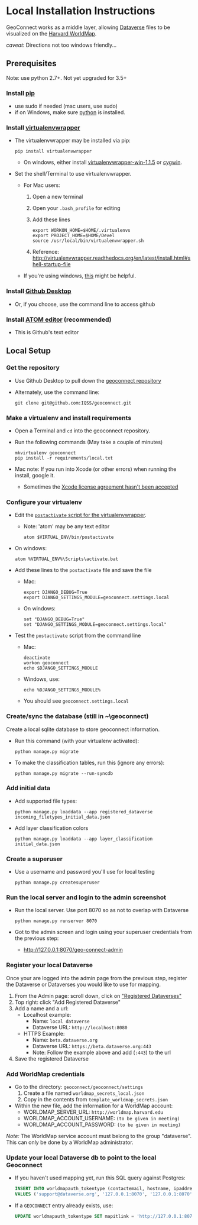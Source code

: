 # Local Installation Instructions

GeoConnect works as a middle layer, allowing [Dataverse](http://datascience.iq.harvard.edu/dataverse) files to be visualized on the [Harvard WorldMap](http://worldmap.harvard.edu/).

*caveat*: Directions not too windows friendly...

## Prerequisites

Note: use python 2.7+.  Not yet upgraded for 3.5+

### Install [pip](http://pip.readthedocs.org/en/latest/installing.html)

* use sudo if needed  (mac users, use sudo)
* if on Windows, make sure [python](https://www.python.org/downloads/) is installed.

### Install [virtualenvwrapper](http://virtualenvwrapper.readthedocs.io/en/latest/install.html#basic-installation)

* The virtualenvwrapper may be installed via pip:

    ```
    pip install virtualenvwrapper
    ```

  * On windows, either install [virtualenvwrapper-win-1.1.5](https://pypi.python.org/pypi/virtualenvwrapper-win) or [cygwin](https://www.cygwin.com/).

* Set the shell/Terminal to use virtualenvwrapper.
  - For Mac users:
    1. Open a new terminal
    2. Open your ```.bash_profile``` for editing
    3. Add these lines

        ```
        export WORKON_HOME=$HOME/.virtualenvs
        export PROJECT_HOME=$HOME/Devel
        source /usr/local/bin/virtualenvwrapper.sh
        ```

    4. Reference: http://virtualenvwrapper.readthedocs.org/en/latest/install.html#shell-startup-file
  - If you're using windows, [this](http://stackoverflow.com/questions/2615968/installing-virtualenvwrapper-on-windows) might be helpful.

### Install [Github Desktop](https://desktop.github.com/)

- Or, if you choose, use the command line to access github

### Install [ATOM editor](https://atom.io/) (recommended)

- This is Github's text editor

## Local Setup

### Get the repository

- Use Github Desktop to pull down the [geoconnect repository](https://github.com/IQSS/geoconnect)
- Alternately, use the command line:

    ```
    git clone git@github.com:IQSS/geoconnect.git
    ```

### Make a virtualenv and install requirements

- Open a Terminal and ```cd``` into the geoconnect repository.
- Run the following commands (May take a couple of minutes)

    ```
    mkvirtualenv geoconnect  
    pip install -r requirements/local.txt
    ```

- Mac note: If you run into Xcode (or other errors) when running the install, google it.  
  - Sometimes the [Xcode license agreement hasn't been accepted](http://stackoverflow.com/questions/26197347/agreeing-to-the-xcode-ios-license-requires-admin-privileges-please-re-run-as-r/26197363#26197363)

### Configure your virtualenv

* Edit the [```postactivate``` script for the virtualenvwrapper](http://virtualenvwrapper.readthedocs.org/en/latest/scripts.html#postactivate).
  - Note: 'atom' may be any text editor

      ```
      atom $VIRTUAL_ENV/bin/postactivate
      ```

* On windows:

    ```
    atom %VIRTUAL_ENV%\Scripts\activate.bat
    ```

* Add these lines to the ```postactivate``` file and save the file
  - Mac:

      ```
      export DJANGO_DEBUG=True
      export DJANGO_SETTINGS_MODULE=geoconnect.settings.local
      ```

  - On windows:
      ```
      set "DJANGO_DEBUG=True"
      set "DJANGO_SETTINGS_MODULE=geoconnect.settings.local"
      ```

* Test the ```postactivate``` script from the command line
  - Mac:

      ```
      deactivate
      workon geoconnect
      echo $DJANGO_SETTINGS_MODULE
      ```

  - Windows, use:

      ```
      echo %DJANGO_SETTINGS_MODULE%
      ```

  - You should see ```geoconnect.settings.local```


### Create/sync the database (still in ~\geoconnect)

Create a local sqlite database to store geoconnect information.

- Run this command (with your virtualenv activated):

    ```python manage.py migrate```

- To make the classification tables, run this (ignore any errors):

    ```python manage.py migrate --run-syncdb```

### Add initial data

- Add supported file types:

    ```
    python manage.py loaddata --app registered_dataverse incoming_filetypes_initial_data.json
    ```

- Add layer classification colors

    ```
    python manage.py loaddata --app layer_classification initial_data.json
    ```

### Create a superuser

- Use a username and password you'll use for local testing

    ```
    python manage.py createsuperuser
    ```

### Run the local server and login to the admin screenshot

- Run the local server.  Use port 8070 so as not to overlap with Dataverse

    ```
    python manage.py runserver 8070
    ```

- Got to the admin screen and login using your superuser credentials from the previous step:
  - http://127.0.0.1:8070/geo-connect-admin

### Register your local Dataverse

Once your are logged into the admin page from the previous step, register the Dataverse or Dataverses you would like to use for mapping.

  1. From the Admin page: scroll down, click on ["Registered Dataverses"](http://127.0.0.1:8070/geo-connect-admin/registered_dataverse/registereddataverse/)
  1. Top right: click "Add Registered Dataverse"
  1. Add a name and a url:
     - Localhost example:
       - Name: ```local dataverse```
       - Dataverse URL: ```http://localhost:8080```
     - HTTPS Example:
       - Name: ```beta.dataverse.org```
       - Dataverse URL: ```https://beta.dataverse.org:443```
       - Note: Follow the example above and add (```:443```) to the url
  4.  Save the registered Dataverse


### Add WorldMap credentials

  - Go to the directory: ```geoconnect/geoconnect/settings```
    1. Create a file named ```worldmap_secrets_local.json```
    1. Copy in the contents from ```template_worldmap_secrets.json```
  - Within the new file, add the information for a WorldMap account:
    - WORLDMAP_SERVER_URL: ```http://worldmap.harvard.edu```
    - WORLDMAP_ACCOUNT_USERNAME: ```(to be given in meeting)```
    - WORLDMAP_ACCOUNT_PASSWORD: ```(to be given in meeting)```

*Note:* The WorldMap service account must belong to the group "dataverse".  This can only be done by a WorldMap administrator.

### Update your local Dataverse db to point to the local Geoconnect

- If you haven't used mapping yet, run this SQL query against Postgres:

    ```sql
    INSERT INTO worldmapauth_tokentype (contactemail, hostname, ipaddress, mapitlink, name, timelimitminutes, timelimitseconds, md5, created, modified)
    VALUES ('support@dataverse.org', '127.0.0.1:8070', '127.0.0.1:8070', 'http://127.0.0.1:8070/shapefile/map-it', 'GEOCONNECT', 30, 1800, '38c0a931b2d582a5c43fc79405b30c22', NOW(), NOW())
    ```

- If a ```GEOCONNECT``` entry already exists, use:

    ```sql
    UPDATE worldmapauth_tokentype SET mapitlink = 'http://127.0.0.1:8070/shapefile/map-it' WHERE name = 'GEOCONNECT';
    ```
